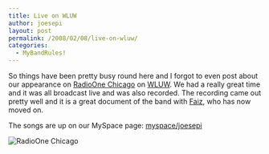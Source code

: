 ```yaml
---
title: Live on WLUW
author: joesepi
layout: post
permalink: /2008/02/08/live-on-wluw/
categories:
  - MyBandRules!
---
```

So things have been pretty busy round here and I forgot to even post about our appearance on <a href="http://myspace.com/radioonechicago" title="Radio One Chicago on WLUW on MySpace" target="_blank">RadioOne Chicago</a> on <a href="http://wluw.org" title="WLUW Chicago" target="_blank">WLUW</a>. We had a really great time and it was all broadcast live and was also recorded. The recording came out pretty well and it is a great document of the band with <a href="http://www.joesepi.com/gallery/v/shows/roydale-showcase/joesepi/reggies30.jpg.html" title="We love you Faiz!" target="_blank">Faiz</a>, who has now moved on.

The songs are up on our MySpace page: <a href="http://myspace.com/joesepi" title="*joesepi* on WLUW on MySpace" target="_blank">myspace/joesepi</a>

![RadioOne Chicago][1]

 [1]: http://www.joesepi.com/wp-content/uploads/2008/02/radioonechicago2sy4.jpg
